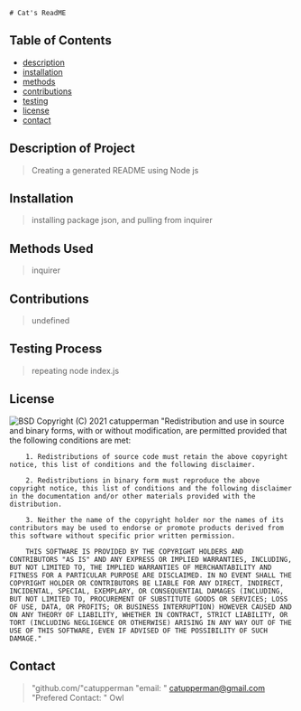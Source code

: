 
    # Cat's ReadME
## Table of Contents
* [description](#description)
* [installation](#installation)
* [methods](#methods)
* [contributions](#contributions)
* [testing](#testing)
* [license](#license)
* [contact](#contact)


## Description of Project
> Creating a generated README using Node js
## Installation
> installing package json, and pulling from inquirer
## Methods Used
> inquirer
## Contributions
> undefined
## Testing Process
> repeating node index.js
## License
![BSD](https://img.shields.io/badge/License-BSD-blue)
Copyright (C) 2021 catupperman
"Redistribution and use in source and binary forms, with or without modification, are permitted provided that the following conditions are met:
        
        1. Redistributions of source code must retain the above copyright notice, this list of conditions and the following disclaimer.
        
        2. Redistributions in binary form must reproduce the above copyright notice, this list of conditions and the following disclaimer in the documentation and/or other materials provided with the distribution.
        
        3. Neither the name of the copyright holder nor the names of its contributors may be used to endorse or promote products derived from this software without specific prior written permission.
        
        THIS SOFTWARE IS PROVIDED BY THE COPYRIGHT HOLDERS AND CONTRIBUTORS "AS IS" AND ANY EXPRESS OR IMPLIED WARRANTIES, INCLUDING, BUT NOT LIMITED TO, THE IMPLIED WARRANTIES OF MERCHANTABILITY AND FITNESS FOR A PARTICULAR PURPOSE ARE DISCLAIMED. IN NO EVENT SHALL THE COPYRIGHT HOLDER OR CONTRIBUTORS BE LIABLE FOR ANY DIRECT, INDIRECT, INCIDENTAL, SPECIAL, EXEMPLARY, OR CONSEQUENTIAL DAMAGES (INCLUDING, BUT NOT LIMITED TO, PROCUREMENT OF SUBSTITUTE GOODS OR SERVICES; LOSS OF USE, DATA, OR PROFITS; OR BUSINESS INTERRUPTION) HOWEVER CAUSED AND ON ANY THEORY OF LIABILITY, WHETHER IN CONTRACT, STRICT LIABILITY, OR TORT (INCLUDING NEGLIGENCE OR OTHERWISE) ARISING IN ANY WAY OUT OF THE USE OF THIS SOFTWARE, EVEN IF ADVISED OF THE POSSIBILITY OF SUCH DAMAGE."
## Contact
> "github.com/"catupperman
> "email: " catupperman@gmail.com
> "Prefered Contact: " Owl
            